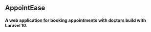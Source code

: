 ## AppointEase

#### A web application for booking appointments with doctors build with Laravel 10.
